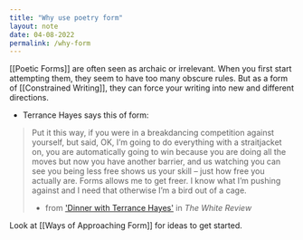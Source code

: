 ```yaml
---
title: "Why use poetry form"
layout: note
date: 04-08-2022
permalink: /why-form
---
```


[[Poetic Forms]] are often seen as archaic or irrelevant. When you first start attempting them, they seem to have too many obscure rules. But as a form of [[Constrained Writing]], they can force your writing into new and different directions.

-   Terrance Hayes says this of form:

> Put it this way, if you were in a breakdancing competition against yourself, but said, OK, I’m going to do everything with a straitjacket on, you are automatically going to win because you are doing all the moves but now you have another barrier, and us watching you can see you being less free shows us your skill – just how free you actually are. Forms allows me to get freer. I know what I’m pushing against and I need that otherwise I’m a bird out of a cage.
>
>- from <a href="https://www.thewhitereview.org/feature/dinner-terrance-hayes/" >'Dinner with Terrance Hayes'</a> in *The White Review*


Look at [[Ways of Approaching Form]] for ideas to get started.